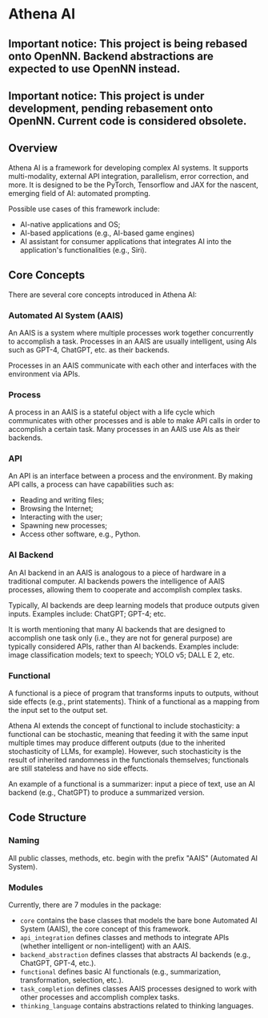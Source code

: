 # Athena AI

## Important notice: This project is being rebased onto OpenNN. Backend abstractions are expected to use OpenNN instead.

## Important notice: This project is under development, pending rebasement onto OpenNN. Current code is considered obsolete.

## Overview

Athena AI is a framework for developing complex AI systems.
It supports multi-modality, external API integration,
parallelism, error correction, and more.
It is designed to be the PyTorch, Tensorflow and JAX for the
nascent, emerging field of AI: automated prompting.

Possible use cases of this framework include:

- AI-native applications and OS;
- AI-based applications (e.g., AI-based game engines)
- AI assistant for consumer applications that integrates
AI into the application's functionalities (e.g., Siri).

## Core Concepts

There are several core concepts introduced in Athena AI:

### Automated AI System (AAIS)

An AAIS is a system where multiple processes work together
concurrently to accomplish a task.
Processes in an AAIS are usually intelligent, using AIs
such as GPT-4, ChatGPT, etc. as their backends.

Processes in an AAIS communicate with each other and interfaces
with the environment via APIs.

### Process

A process in an AAIS is a stateful object with a life cycle
which communicates with other processes and is able to make
API calls in order to accomplish a certain task.
Many processes in an AAIS use AIs as their backends.

### API

An API is an interface between a process and the environment.
By making API calls, a process can have capabilities such as:

- Reading and writing files;
- Browsing the Internet;
- Interacting with the user;
- Spawning new processes;
- Access other software, e.g., Python.

### AI Backend

An AI backend in an AAIS is analogous to a piece of hardware
in a traditional computer.
AI backends powers the intelligence of AAIS processes, allowing them
to cooperate and accomplish complex tasks.

Typically, AI backends are deep learning models that produce outputs
given inputs.
Examples include: ChatGPT; GPT-4; etc.

It is worth mentioning that many AI backends that are designed
to accomplish one task only (i.e., they are not for general purpose)
are typically considered APIs, rather than AI backends.
Examples include: image classification models; text to speech;
YOLO v5; DALL E 2, etc.

### Functional

A functional is a piece of program that transforms inputs to outputs,
without side effects (e.g., print statements).
Think of a functional as a mapping from the input set to the output set.

Athena AI extends the concept of functional to include
stochasticity: a functional can be stochastic, meaning that
feeding it with the same input multiple times may produce
different outputs (due to the inherited stochasticity of LLMs, for example).
However, such stochasticity is the result of inherited randomness
in the functionals themselves; functionals are still stateless and
have no side effects.

An example of a functional is a summarizer: input a piece of text,
use an AI backend (e.g., ChatGPT) to produce a summarized version.


## Code Structure

### Naming

All public classes, methods, etc.
begin with the prefix "AAIS" (Automated AI System).

### Modules

Currently, there are 7 modules in the package:

- `core` contains the base classes that models the bare bone
Automated AI System (AAIS), the core concept of this framework.
- `api_integration` defines classes and methods to integrate APIs (whether
intelligent or non-intelligent) with an AAIS.
- `backend_abstraction` defines classes that abstracts
AI backends (e.g., ChatGPT, GPT-4, etc.).
- `functional` defines basic AI functionals (e.g., summarization,
transformation, selection, etc.).
- `task_completion` defines classes AAIS processes designed
to work with other processes and accomplish complex tasks.
- `thinking_language` contains abstractions related to
thinking languages.
